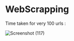 # WebScrapping

Time taken for very 100 urls :

![Screenshot (117)](https://user-images.githubusercontent.com/54864737/157386159-efb542ac-69b3-4a46-9ea9-59f89acd5de2.png)
